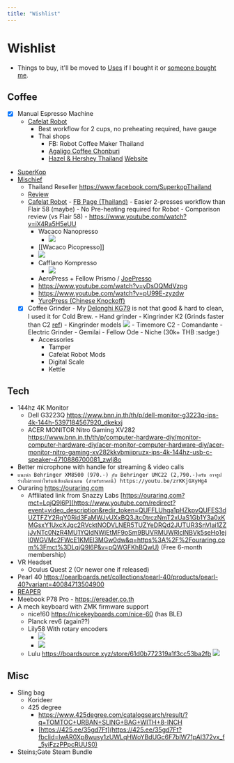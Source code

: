 ```yaml
---
title: "Wishlist"
---
```


# Wishlist
- Things to buy, it'll be moved to [Uses](Uses.md) if I bought it or [someone bought me](https://ko-fi.com/narze).

## Coffee
- [x] Manual Espresso Machine
  - [Cafelat Robot](https://th.hazelnhershey.com/collections/equipment)
    - Best workflow for 2 cups, no preheating required, have gauge
    - Thai shops
      - FB: Robot Coffee Maker Thailand
      - [Agaligo Coffee Chonburi](https://www.facebook.com/AgaligoCoffee)
      - [Hazel & Hershey Thailand](https://www.facebook.com/hazelnhershey.thailand) [Website](https://th.hazelnhershey.com/collections/equipment)
- [SuperKop](https://www.superkop.com)
- [Mischief](https://www.mischiefworkshop.com/product/mischief-espresso-maker-steel-support)
  	- Thailand Reseller https://www.facebook.com/SuperkopThailand
  	- [Review](https://www.youtube.com/watch?v=4GavR71moBQ)
  - [Cafelat Robot](http://www.cafelat.com/robot.html)
		- [FB Page (Thailand)](https://www.facebook.com/Robot-Coffee-Maker-Thailand-637831223352912/)
		- Easier 2-presses workflow than Flair 58 (maybe)
			- No Pre-heating required for Robot
			- Comparison review (vs Flair 58)
				- https://www.youtube.com/watch?v=iX4Ra5H5eUU
	- Wacaco Nanopresso
		- ![](/Images/Wacaco%20Nanopresso.png)
	- [[Wacaco Picopresso]]
    - ![](Images/Wacaco%20Picopresso.png)
	- Cafflano Kompresso
		- ![](/Images/Cafflano%20Kompresso.png)
	- AeroPress + Fellow Prismo / [JoePresso](https://shopee.co.th/JOEPRESSO-for-Aeropress--%E0%B8%AA%E0%B8%B4%E0%B8%99%E0%B8%84%E0%B9%89%E0%B8%B2%E0%B8%84%E0%B8%B7%E0%B8%AD-Joepresso-%E0%B9%84%E0%B8%A1%E0%B9%88%E0%B8%A3%E0%B8%A7%E0%B8%A1-Aeropress--i.435273020.11065615380)
  	- https://www.youtube.com/watch?v=yDsOQMdVzpg
  	- https://www.youtube.com/watch?v=pU99E-zyzdw
  	- [YuroPress (Chinese Knockoff)](https://shopee.co.th/YuroPress-Coffeepress-Maker-%E0%B9%80%E0%B8%84%E0%B8%A3%E0%B8%B7%E0%B9%88%E0%B8%AD%E0%B8%87%E0%B8%97%E0%B8%B3%E0%B8%81%E0%B8%B2%E0%B9%81%E0%B8%9F%E0%B9%81%E0%B8%9A%E0%B8%9A-AeroPress-Prismo-i.260610709.9705817071)
  - [x] Coffee Grinder
		- My [Delonghi KG79](https://www.delonghi.com/en-int/products/coffee/coffee-makers/grinders/kg79-0177111028) is not that good & hard to clean, I used it for Cold Brew.
		- Hand grinder
			- Kingrinder K2 (Grinds faster than C2 [ref](https://www.youtube.com/watch?v=0qBVp__SWwQ))
				- Kingrinder models  ![](../Images/KINGrinder.png)
			- Timemore C2
			- Comandante
		- Electric Grinder
			- Gemilai
			- Fellow Ode
			- Niche (30k+ THB :sadge:)
	- Accessories
		- Tamper
		- Cafelat Robot Mods
		- Digital Scale
		- Kettle

## Tech
- 144hz 4K Monitor
  - Dell G3223Q https://www.bnn.in.th/th/p/dell-monitor-g3223q-ips-4k-144h-5397184567920_dkekxj
  - ACER MONITOR Nitro Gaming XV282 https://www.bnn.in.th/th/p/computer-hardware-diy/monitor-computer-hardware-diy/acer-monitor-computer-hardware-diy/acer-monitor-nitro-gaming-xv282kkvbmiipruzx-ips-4k-144hz-usb-c-speaker-4710886700081_zwlj8o
- Better microphone with handle for streaming & video calls
 - `แนะนำ Behringer XM8500 (970.-) กับ Behringer UMC22 (2,790.-)ครับ อาจรูปร่างไม่สวยเท่าไหร่แต่เสียงดีแน่นอน (สำหรับราคานี้) https://youtu.be/zrKKjGXyHg4`
- Ouraring https://ouraring.com
	- Afflilated link from Snazzy Labs [https://ouraring.com?mct=LqjQ9l6P](https://www.youtube.com/redirect?event=video_description&redir_token=QUFFLUhqa1pHZkpvQUFES3dUZTFZY2RqY0Rid3FaMWJvUXxBQ3Jtc0trczNmT2xUaS1Gb1Y3a0xKMGsxY1UxcXJqc2RVcktNODVLNER5TUZYeDRQd2JUTUR3SnVIai1ZZjJvNTc0NzR4MU1YQldNWjEtMF9oSm9BUVRMUWRlclNBVk5seHo1ejl0WGVMc2FWcE1KMEl3MGw0dw&q=https%3A%2F%2Fouraring.com%3Fmct%3DLqjQ9l6P&v=pQWGFKhBQwU) (Free 6-month membership)
- VR Headset
  - Oculus Quest 2 (Or newer one if released)
- Pearl 40 https://pearlboards.net/collections/pearl-40/products/pearl-40?variant=40084713504900
- [REAPER](https://www.reaper.fm)
- Meebook P78 Pro - https://ereader.co.th
- A mech keyboard with ZMK firmware support
  - nice!60 https://nicekeyboards.com/nice-60 (has BLE)
  - Planck rev6 (again??)
  - Lily58 With rotary encoders
    - ![](attachments/Pasted%20image%2020221223170125.png)
    - ![](attachments/Pasted%20image%2020221225163746.png)
  - Lulu https://boardsource.xyz/store/61d0b772319a1f3cc53ba2fb ![](attachments/Pasted%20image%2020221223225947.png)

## Misc
- Sling bag
  - Korideer
  - 425 degree
    - https://www.425degree.com/catalogsearch/result/?q=TOMTOC+URBAN+SLING+BAG+WITH+8-INCH
    - [https://425.ee/35gd7Ft](https://425.ee/35gd7Ft?fbclid=IwAR0Xp8wusy1zUWLqHWoYBdUGc6F7blW71pAl372vx_f_5yiFzzPPpcRUUS0)
- Steins;Gate Steam Bundle